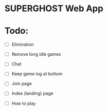# SUPERGHOST Web App

# Todo:
- [ ] Elimination
- [ ] Remove long idle games
- [ ] Chat
- [ ] Keep game log at bottom
- [ ] Join page
- [ ] Index (landing) page
- [ ] How to play

